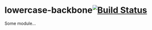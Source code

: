 # lowercase-backbone[![Build Status](https://secure.travis-ci.org/simonfan/lowercase-backbone.png?branch=master)](http://travis-ci.org/simonfan/lowercase-backbone)

Some module...
